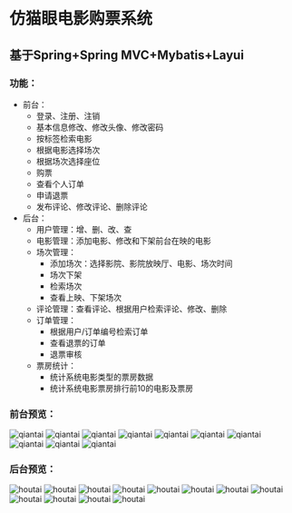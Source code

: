 # 仿猫眼电影购票系统
## 基于Spring+Spring MVC+Mybatis+Layui
### 功能：
* 前台：
    * 登录、注册、注销
    * 基本信息修改、修改头像、修改密码
    * 按标签检索电影
    * 根据电影选择场次
    * 根据场次选择座位
    * 购票
    * 查看个人订单
    * 申请退票
    * 发布评论、修改评论、删除评论
* 后台：
    + 用户管理：增、删、改、查
    + 电影管理：添加电影、修改和下架前台在映的电影
    + 场次管理：
        - 添加场次：选择影院、影院放映厅、电影、场次时间
        - 场次下架
        - 检索场次
        - 查看上映、下架场次
    + 评论管理：查看评论、根据用户检索评论、修改、删除
    + 订单管理：
        - 根据用户/订单编号检索订单
        - 查看退票的订单
        - 退票审核
    + 票房统计：
        - 统计系统电影类型的票房数据
        - 统计系统电影票房排行前10的电影及票房<br>
        
### 前台预览：
![qiantai](https://github.com/banbanzzz/Movie/blob/master/src/main/webapp/github/index.png)
![qiantai](https://github.com/banbanzzz/Movie/blob/master/src/main/webapp/github/电影.png)
![qiantai](https://github.com/banbanzzz/Movie/blob/master/src/main/webapp/github/详情.png)
![qiantai](https://github.com/banbanzzz/Movie/blob/master/src/main/webapp/github/选择影院.png)
![qiantai](https://github.com/banbanzzz/Movie/blob/master/src/main/webapp/github/选择场次.png)
![qiantai](https://github.com/banbanzzz/Movie/blob/master/src/main/webapp/github/选择位置.png)
![qiantai](https://github.com/banbanzzz/Movie/blob/master/src/main/webapp/github/pay.png)
![qiantai](https://github.com/banbanzzz/Movie/blob/master/src/main/webapp/github/success.png)
![qiantai](https://github.com/banbanzzz/Movie/blob/master/src/main/webapp/github/个人信息.png)
![qiantai](https://github.com/banbanzzz/Movie/blob/master/src/main/webapp/github/订单.png)
### 后台预览：
![houtai](https://github.com/banbanzzz/Movie/blob/master/src/main/webapp/github/user.png)
![houtai](https://github.com/banbanzzz/Movie/blob/master/src/main/webapp/github/movie.png)
![houtai](https://github.com/banbanzzz/Movie/blob/master/src/main/webapp/github/movieadd.png)
![houtai](https://github.com/banbanzzz/Movie/blob/master/src/main/webapp/github/updatemovie.png)
![houtai](https://github.com/banbanzzz/Movie/blob/master/src/main/webapp/github/eva.png)
![houtai](https://github.com/banbanzzz/Movie/blob/master/src/main/webapp/github/schedule1.png)
![houtai](https://github.com/banbanzzz/Movie/blob/master/src/main/webapp/github/schedule2.png)
![houtai](https://github.com/banbanzzz/Movie/blob/master/src/main/webapp/github/scheduleadd.png)
![houtai](https://github.com/banbanzzz/Movie/blob/master/src/main/webapp/github/order1.png)
![houtai](https://github.com/banbanzzz/Movie/blob/master/src/main/webapp/github/order2.png)
![houtai](https://github.com/banbanzzz/Movie/blob/master/src/main/webapp/github/order3.png)
![houtai](https://github.com/banbanzzz/Movie/blob/master/src/main/webapp/github/data.png)

